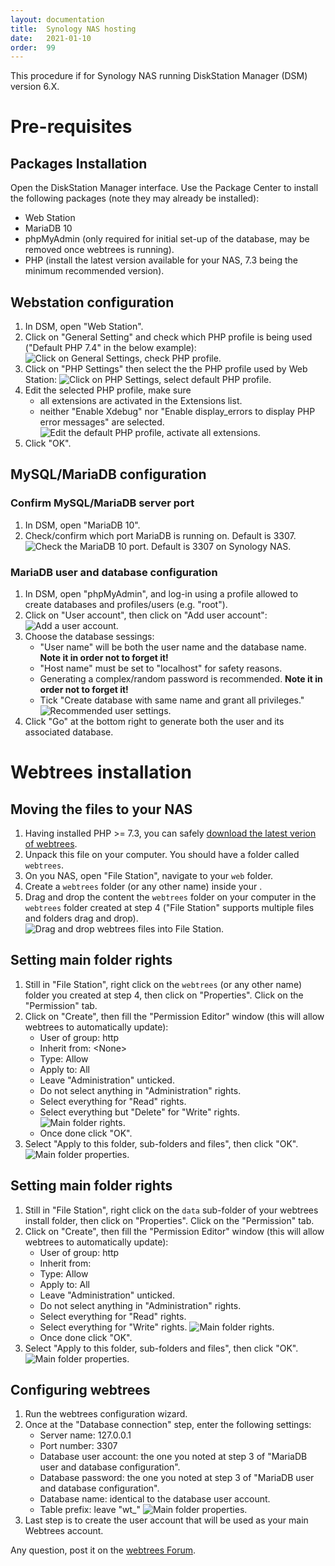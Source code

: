 ```yaml
---
layout: documentation
title:  Synology NAS hosting
date:   2021-01-10
order:  99
---
```


This procedure if for Synology NAS running DiskStation Manager (DSM) version 6.X.

# Pre-requisites

## Packages Installation

Open the DiskStation Manager interface. Use the Package Center to install the following packages (note they may already be installed):
* Web Station
* MariaDB 10
* phpMyAdmin (only required for initial set-up of the database, may be removed once webtrees is running).
* PHP (install the latest version available for your NAS, 7.3 being the minimum recommended version).

## Webstation configuration

1. In DSM, open "Web Station".
2. Click on "General Setting" and check which PHP profile is being used ("Default PHP 7.4" in the below example):
   ![Click on General Settings, check PHP profile.](/assets/img/synology/WS-GeneralSettings.png)
3. Click on "PHP Settings" then select the the PHP profile used by Web Station:
   ![Click on PHP Settings, select default PHP profile.](/assets/img/synology/WS-PHPSettings.png)
4. Edit the selected PHP profile, make sure
   - all extensions are activated in the Extensions list.
   - neither "Enable Xdebug" nor "Enable display_errors to display PHP error messages" are selected.
   ![Edit the default PHP profile, activate all extensions.](/assets/img/synology/WS-PHPProfileSettings.png)
5. Click "OK".

## MySQL/MariaDB configuration

### Confirm MySQL/MariaDB server port

1. In DSM, open "MariaDB 10".
2. Check/confirm which port MariaDB is running on. Default is 3307.
   ![Check the MariaDB 10 port. Default is 3307 on Synology NAS.](/assets/img/synology/WS-MariaDBSettings.png)

### MariaDB user and database configuration

1. In DSM, open "phpMyAdmin", and log-in using a profile allowed to create databases and profiles/users (e.g. "root").
2. Click on "User account", then click on "Add user account":
   ![Add a user account.](/assets/img/synology/WS-MariaUserAccounts.png)
3. Choose the database sessings:
   - "User name" will be both the user name and the database name. **Note it in order not to forget it!**
   - "Host name" must be set to "localhost" for safety reasons.
   - Generating a complex/random password is recommended. **Note it in order not to forget it!**
   - Tick "Create database with same name and grant all privileges."
   ![Recommended user settings.](/assets/img/synology/WS-MariaUserAccountsSettings.png)
4. Click "Go" at the bottom right to generate both the user and its associated database.

# Webtrees installation

## Moving the files to your NAS

1. Having installed PHP >= 7.3, you can safely [download the latest verion of webtrees](https://webtrees.net/download).
2. Unpack this file on your computer.  You should have a folder called `webtrees`.
3. On you NAS, open "File Station", navigate to your `web` folder.
4. Create a `webtrees` folder (or any other name) inside your .
5. Drag and drop the content the `webtrees` folder on your computer in the `webtrees` folder created at step 4 ("File Station" supports multiple files and folders drag and drop).
   ![Drag and drop webtrees files into File Station.](/assets/img/synology/WS-MoveWebtreesFiles.png)

## Setting main folder rights

1. Still in "File Station", right click on the `webtrees` (or any other name) folder you created at step 4, then click on "Properties". Click on the "Permission" tab.
2. Click on "Create", then fill the "Permission Editor" window (this will allow webtrees to automatically update):
   - User of group: http
   - Inherit from: \<None\>
   - Type: Allow
   - Apply to: All
   - Leave "Administration" unticked.
   - Do not select anything in "Administration" rights.
   - Select everything for "Read" rights.
   - Select everything but "Delete" for "Write" rights.
   ![Main folder rights.](/assets/img/synology/WS-MainFolderRights.png)
   - Once done click "OK".
3.  Select "Apply to this folder, sub-folders and files", then click "OK".
   ![Main folder properties.](/assets/img/synology/WS-MainFolderProperties.png)

## Setting main folder rights

1. Still in "File Station", right click on the `data` sub-folder of your webtrees install folder, then click on "Properties". Click on the "Permission" tab.
2. Click on "Create", then fill the "Permission Editor" window (this will allow webtrees to automatically update):
   - User of group: http
   - Inherit from: <None>
   - Type: Allow
   - Apply to: All
   - Leave "Administration" unticked.
   - Do not select anything in "Administration" rights.
   - Select everything for "Read" rights.
   - Select everything for "Write" rights.
   ![Main folder rights.](/assets/img/synology/WS-DataFolderRights.png)
   - Once done click "OK".
3. Select "Apply to this folder, sub-folders and files", then click "OK".
   ![Main folder properties.](/assets/img/synology/WS-MainFolderProperties.png)

## Configuring webtrees

1. Run the webtrees configuration wizard.
2. Once at the "Database connection" step, enter the following settings:
   - Server name: 127.0.0.1
   - Port number: 3307
   - Database user account: the one you noted at step 3 of "MariaDB user and database configuration".
   - Database password: the one you noted at step 3 of "MariaDB user and database configuration".
   - Database name: identical to the database user account.
   - Table prefix: leave "wt_"
   ![Main folder properties.](/assets/img/synology/WS-MainFolderProperties.png)
3. Last step is to create the user account that will be used as your main Webtrees account.

Any question, post it on the [webtrees Forum](https://www.webtrees.net/index.php/en/forum).
